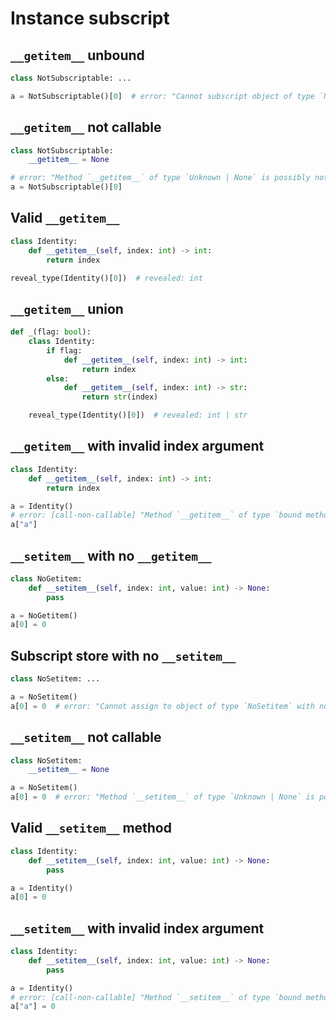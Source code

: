 # Instance subscript

## `__getitem__` unbound

```py
class NotSubscriptable: ...

a = NotSubscriptable()[0]  # error: "Cannot subscript object of type `NotSubscriptable` with no `__getitem__` method"
```

## `__getitem__` not callable

```py
class NotSubscriptable:
    __getitem__ = None

# error: "Method `__getitem__` of type `Unknown | None` is possibly not callable on object of type `NotSubscriptable`"
a = NotSubscriptable()[0]
```

## Valid `__getitem__`

```py
class Identity:
    def __getitem__(self, index: int) -> int:
        return index

reveal_type(Identity()[0])  # revealed: int
```

## `__getitem__` union

```py
def _(flag: bool):
    class Identity:
        if flag:
            def __getitem__(self, index: int) -> int:
                return index
        else:
            def __getitem__(self, index: int) -> str:
                return str(index)

    reveal_type(Identity()[0])  # revealed: int | str
```

## `__getitem__` with invalid index argument

```py
class Identity:
    def __getitem__(self, index: int) -> int:
        return index

a = Identity()
# error: [call-non-callable] "Method `__getitem__` of type `bound method Identity.__getitem__(index: int) -> int` cannot be called with argument of type `Literal["a"]` on object of type `Identity`"
a["a"]
```

## `__setitem__` with no `__getitem__`

```py
class NoGetitem:
    def __setitem__(self, index: int, value: int) -> None:
        pass

a = NoGetitem()
a[0] = 0
```

## Subscript store with no `__setitem__`

```py
class NoSetitem: ...

a = NoSetitem()
a[0] = 0  # error: "Cannot assign to object of type `NoSetitem` with no `__setitem__` method"
```

## `__setitem__` not callable

```py
class NoSetitem:
    __setitem__ = None

a = NoSetitem()
a[0] = 0  # error: "Method `__setitem__` of type `Unknown | None` is possibly not callable on object of type `NoSetitem`"
```

## Valid `__setitem__` method

```py
class Identity:
    def __setitem__(self, index: int, value: int) -> None:
        pass

a = Identity()
a[0] = 0
```

## `__setitem__` with invalid index argument

```py
class Identity:
    def __setitem__(self, index: int, value: int) -> None:
        pass

a = Identity()
# error: [call-non-callable] "Method `__setitem__` of type `bound method Identity.__setitem__(index: int, value: int) -> None` cannot be called with arguments of type `Literal["a"]` and `Literal[0]` on object of type `Identity`"
a["a"] = 0
```

